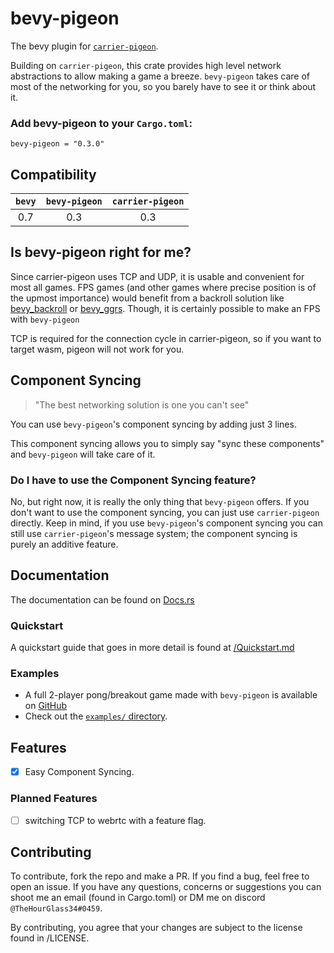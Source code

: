 # bevy-pigeon

The bevy plugin for [`carrier-pigeon`](https://github.com/MitchellMarinoDev/carrier-pigeon).

Building on `carrier-pigeon`, this crate provides high level network abstractions to allow making a game a breeze.
`bevy-pigeon` takes care of most of the networking for you, so you barely have to see it or think about it.

### Add bevy-pigeon to your `Cargo.toml`:

`bevy-pigeon = "0.3.0"`

## Compatibility
| `bevy` | `bevy-pigeon` | `carrier-pigeon` |
|:------:|:-------------:|:----------------:|
|  0.7   |      0.3      |       0.3        |

## Is bevy-pigeon right for me?

Since carrier-pigeon uses TCP and UDP, it is usable and convenient for most all games. FPS games (and other games where
precise position is of the upmost importance) would benefit from a backroll solution like [bevy_backroll](https://crates.io/crates/bevy_backroll)
or [bevy_ggrs](https://github.com/gschup/bevy_ggrs). Though, it is certainly possible to make an FPS with `bevy-pigeon`

TCP is required for the connection cycle in carrier-pigeon, so if you want to target wasm, pigeon will not work for you.

## Component Syncing

> "The best networking solution is one you can't see"

You can use `bevy-pigeon`'s component syncing by adding just 3 lines.

This component syncing allows you to simply say "sync these components" and `bevy-pigeon` will take care of it.

### Do I have to use the Component Syncing feature?

No, but right now, it is really the only thing that `bevy-pigeon` offers. If you don't want to use the component syncing,
you can just use `carrier-pigeon` directly. Keep in mind, if you use `bevy-pigeon`'s component syncing you can
still use `carrier-pigeon`'s message system; the component syncing is purely an additive feature.

## Documentation

The documentation can be found on [Docs.rs](https://docs.rs/bevy-pigeon)

### Quickstart

A quickstart guide that goes in more detail is found at [/Quickstart.md](Quickstart.md)

### Examples

- A full 2-player pong/breakout game made with `bevy-pigeon` is available on [GitHub](https://github.com/MitchellMarinoDev/bong)
- Check out the [`examples/` directory](examples).

## Features

- [x] Easy Component Syncing.

### Planned Features

- [ ] switching TCP to webrtc with a feature flag.

## Contributing

To contribute, fork the repo and make a PR. If you find a bug, feel free to open an issue. If you have any questions,
concerns or suggestions you can shoot me an email (found in Cargo.toml) or DM me on discord `@TheHourGlass34#0459`.

By contributing, you agree that your changes are subject to the license found in /LICENSE.
